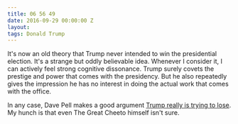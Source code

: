 ```yaml
---
title: 06 56 49
date: 2016-09-29 00:00:00 Z
layout: 
tags: Donald Trump
---
```


It's now an old theory that Trump never intended to win the presidential election. It's a strange but oddly believable idea. Whenever I consider it, I can actively feel strong cognitive dissonance. Trump surely covets the prestige and power that comes with the presidency. But he also repeatedly gives the impression he has no interest in doing the actual work that comes with the office.

In any case, Dave Pell makes a good argument [Trump really is trying to lose](https://medium.com/@davepell/hes-trying-to-lose-9f0c174fb9aa). My hunch is that even The Great Cheeto himself isn't sure.
 
